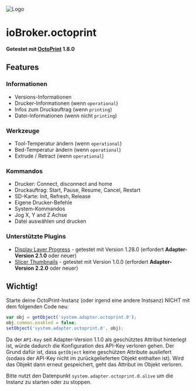 ![Logo](../../admin/octoprint.png)

# ioBroker.octoprint

**Getestet mit [OctoPrint](https://github.com/OctoPrint/OctoPrint/releases) 1.8.0**

## Features

### Informationen

- Versions-Informationen
- Drucker-Informationen (wenn ``operational``)
- Infos zum Druckauftrag (wenn ``printing``)
- Datei-Informationen (wenn nicht ``printing``)

### Werkzeuge

- Tool-Temperatur ändern (wenn ``operational``)
- Bed-Temperatur ändern (wenn ``operational``)
- Extrude / Retract (wenn ``operational``)

### Kommandos

- Drucker: Connect, disconnect and home
- Druckauftrag: Start, Pause, Resume, Cancel, Restart
- SD-Karte: Init, Refresh, Release
- Eigene Drucker-Befehle
- System-Kommandos
- Jog X, Y and Z Achse
- Datei auswählen und drucken

### Unterstützte Plugins

- [Display Layer Progress](https://github.com/OllisGit/OctoPrint-DisplayLayerProgress) - getestet mit Version 1.28.0 (erfordert **Adapter-Version 2.1.0** oder neuer)
- [Slicer Thumbnails](https://github.com/jneilliii/OctoPrint-PrusaSlicerThumbnails) - getestet mit Version 1.0.0 (erfordert **Adapter-Version 2.2.0** oder neuer)

## Wichtig!

Starte deine OctoPrint-Instanz (oder irgend eine andere Instsanz) NICHT mit dem folgenden Code neu:

```javascript
var obj = getObject('system.adapter.octoprint.0');
obj.common.enabled = false;
setObject('system.adapter.octoprint.0', obj);
```

Da der `API-Key` seit Adapter-Version 1.1.0 als geschütztes Attribut hinterlegt ist, würde dadurch die Konfiguration des API-Key verloren gehen. Der Grund dafür ist, dass `getObject` keine geschützen Attribute ausliefert (sodass der API-Key nicht im zurückgelieferten Objekt enthalten ist). Wird das Objekt dann erneut gespeichert, geht das Attribut im Objekt verloren.

Bitte nutzt den Datenpunkt `system.adapter.octoprint.0.alive` um die Instanz zu starten oder zu stoppen.
